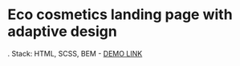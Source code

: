 # Eco cosmetics landing page with adaptive design
.   Stack: HTML, SCSS, BEM
    - [DEMO LINK](https://kulchevych.github.io/Eco_cosmetics-landing/)
